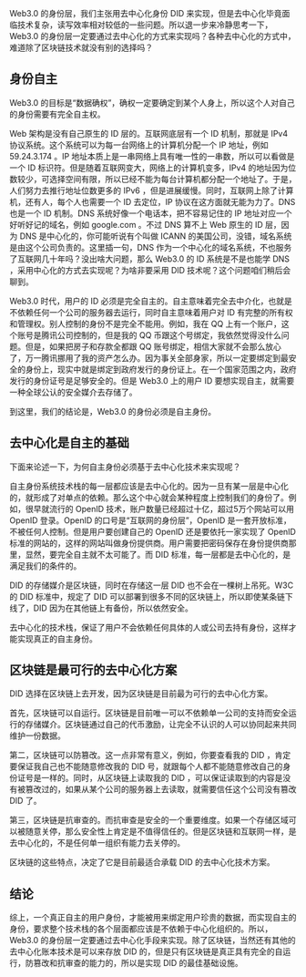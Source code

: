 Web3.0 的身份层，我们主张用去中心化身份 DID 来实现，但是去中心化毕竟面临技术复杂，读写效率相对较低的一些问题。所以退一步来冷静思考一下，Web3.0 的身份层一定要通过去中心化的方式来实现吗？各种去中心化的方式中，难道除了区块链技术就没有别的选择吗？

## 身份自主

Web3.0 的目标是“数据确权”，确权一定要确定到某个人身上，所以这个人对自己的身份需要有完全自主权。

Web 架构是没有自己原生的 ID 层的。互联网底层有一个 ID 机制，那就是 IPv4 协议系统。这个系统可以为每一台网络上的计算机分配一个 IP 地址，例如 59.24.3.174 。IP 地址本质上是一串网络上具有唯一性的一串数，所以可以看做是一个 ID 标识符。但是随着互联网变大，网络上的计算机变多，IPv4 的地址因为位数较少，可选择空间有限，所以已经不能为每台计算机都分配一个地址了。于是，人们努力去推行地址位数更多的 IPv6 ，但是进展缓慢。同时，互联网上除了计算机，还有人，每个人也需要一个 ID 去定位，IP 协议在这方面就无能为力了。DNS 也是一个 ID 机制。DNS 系统好像一个电话本，把不容易记住的 IP 地址对应一个好听好记的域名，例如 google.com 。不过 DNS 算不上 Web 原生的 ID 层，因为 DNS 是中心化的，你可能听说有个叫做 ICANN 的美国公司，没错，域名系统是由这个公司负责的。这里插一句，DNS 作为一个中心化的域名系统，不也服务了互联网几十年吗？没出啥大问题，那么 Web3.0 的 ID 系统是不是也能学 DNS ，采用中心化的方式去实现呢？为啥非要采用 DID 技术呢？这个问题咱们稍后会聊到。

Web3.0 时代，用户的 ID 必须是完全自主的。自主意味着完全去中介化，也就是不依赖任何一个公司的服务器去运行，同时自主意味着用户对 ID 有完整的所有权和管理权。别人控制的身份不是完全不能用。例如，我在 QQ 上有一个账户，这个账号是腾讯公司控制的，但是我的 QQ 币跟这个号绑定，我依然觉得没什么问题。但是，如果把房子和存款全都跟 QQ 账号绑定，相信大家就不会那么放心了，万一腾讯挪用了我的资产怎么办。因为事关全部身家，所以一定要绑定到最安全的身份上，现实中就是绑定到政府发行的身份证上。在一个国家范围之内，政府发行的身份证号是足够安全的。但是 Web3.0 上的用户 ID 要想实现自主，就需要一种全球公认的安全媒介去存储了。

到这里，我们的结论是，Web3.0 的身份必须是自主身份。

## 去中心化是自主的基础

下面来论述一下，为何自主身份必须基于去中心化技术来实现呢？

自主身份系统技术栈的每一层都应该是去中心化的。因为一旦有某一层是中心化的，就形成了对单点的依赖。那么这个中心就会某种程度上控制我们的身份了。例如，很早就流行的 OpenID 技术，账户数量已经超过十亿，超过5万个网站可以用 OpenID 登录。OpenID 的口号是“互联网的身份层”，OpenID 是一套开放标准，不被任何人控制。但是用户要创建自己的 OpenID 还是要依托一家实现了 OpenID 标准的网站的，这样的网站叫做身份提供商。用户需要把密码保存在身份提供商那里，显然，要完全自主就不太可能了。而 DID 标准，每一层都是去中心化的，是满足我们的条件的。

DID 的存储媒介是区块链，同时在存储这一层 DID 也不会在一棵树上吊死。W3C 的 DID 标准中，规定了 DID 可以部署到很多不同的区块链上，所以即使某条链下线了，DID 因为在其他链上有备份，所以依然安全。

去中心化的技术栈，保证了用户不会依赖任何具体的人或公司去持有身份，这样才能实现真正的自主身份。

## 区块链是最可行的去中心化方案

DID 选择在区块链上去开发，因为区块链是目前最为可行的去中心化方案。

首先，区块链可以自运行。区块链是目前唯一可以不依赖单一公司的支持而安全运行的存储媒介。区块链通过自己的代币激励，让完全不认识的人可以协同起来共同维护一份数据。

第二，区块链可以防篡改。这一点非常有意义，例如，你要查看我的 DID ，肯定要保证我自己也不能随意修改我的 DID 号，就跟每个人都不能随意修改自己的身份证号是一样的。同时，从区块链上读取我的 DID ，可以保证读取到的内容是没有被篡改过的，如果从某个公司的服务器上去读取，就需要信任这个公司没有篡改 DID 了。

第三，区块链是抗审查的。而抗审查是安全的一个重要维度。如果一个存储区域可以被随意关停，那么安全性上肯定是不值得信任的。但是区块链和互联网一样，是去中心化的，不是任何单一组织有能力去关停的。

区块链的这些特点，决定了它是目前最适合承载 DID 的去中心化技术方案。

## 结论

综上，一个真正自主的用户身份，才能被用来绑定用户珍贵的数据，而实现自主的身份，要求整个技术栈的各个层面都应该是不依赖于中心化组织的。所以，Web3.0 的身份层一定要通过去中心化手段来实现。除了区块链，当然还有其他的去中心化账本技术是可以来存放 DID 的，但是只有区块链是真正具有完全的自运行，防篡改和抗审查的能力的，所以是实现 DID 的最佳基础设施。
